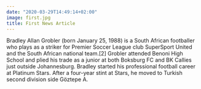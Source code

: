 ```yaml
---
date: "2020-03-29T14:49:14+02:00"
image: first.jpg
title: First News Article
---
```


Bradley Allan Grobler (born January 25, 1988) is a South African footballer who plays as a striker for Premier Soccer League club SuperSport United and the South African national team.[2] Grobler attended Benoni High School and plied his trade as a junior at both Boksburg FC and BK Callies just outside Johannesburg. Bradley started his professional football career at Platinum Stars. After a four-year stint at Stars, he moved to Turkish second division side Göztepe A.
